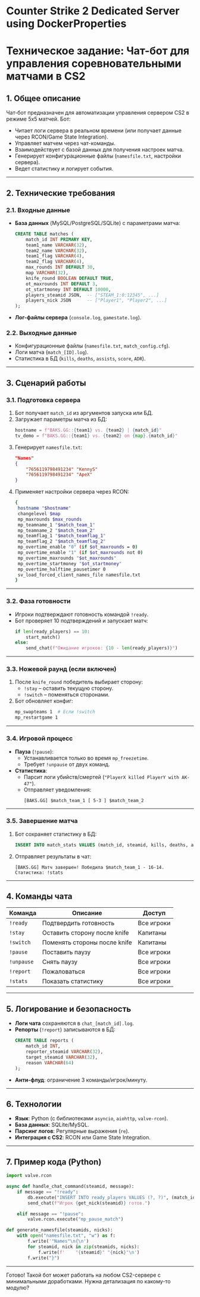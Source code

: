 # Counter Strike 2 Dedicated Server using DockerProperties

<!-- 
Command line example 
```
-dedicated -usercon -console -secure +game_type 0 +game_mode 1 +map de_dust2 +mapgroup mg_cs2 +exec server.cfg -ip 123.123.123.123 -port 27015 -maxplayers 10
```
-->

# **Техническое задание: Чат-бот для управления соревновательными матчами в CS2**

## **1. Общее описание**
Чат-бот предназначен для автоматизации управления сервером CS2 в режиме 5x5 матчей. Бот:
- Читает логи сервера в реальном времени (или получает данные через RCON/Game State Integration).
- Управляет матчем через чат-команды.
- Взаимодействует с базой данных для получения настроек матча.
- Генерирует конфигурационные файлы (`namesfile.txt`, настройки сервера).
- Ведет статистику и логирует события.

---

## **2. Технические требования**
### **2.1. Входные данные**
- **База данных** (MySQL/PostgreSQL/SQLite) с параметрами матча:
  ```sql
  CREATE TABLE matches (
      match_id INT PRIMARY KEY,
      team1_name VARCHAR(32),
      team2_name VARCHAR(32),
      team1_flag VARCHAR(4),
      team2_flag VARCHAR(4),
      max_rounds INT DEFAULT 30,
      map VARCHAR(32),
      knife_round BOOLEAN DEFAULT TRUE,
      ot_maxrounds INT DEFAULT 3,
      ot_startmoney INT DEFAULT 10000,
      players_steamid JSON,  -- ["STEAM_1:0:12345", ...]
      players_nick JSON      -- ["Player1", "Player2", ...]
  );
  ```
- **Лог-файлы сервера** (`console.log`, `gamestate.log`).

### **2.2. Выходные данные**
- Конфигурационные файлы (`namesfile.txt`, `match_config.cfg`).
- Логи матча (`match_[ID].log`).
- Статистика в БД (`kills`, `deaths`, `assists`, `score`, `ADR`).

---

## **3. Сценарий работы**
### **3.1. Подготовка сервера**
1. Бот получает `match_id` из аргументов запуска или БД.
2. Загружает параметры матча из БД:
   ```python
   hostname = f"BAKS.GG::{team1} vs. {team2} | {match_id}"
   tv_demo = f"BAKS.GG::{team1} vs. {team2} on {map}.{match_id}"
   ```
3. Генерирует `namesfile.txt`:
   ```json
   "Names"
   {
       "7656119798491234" "KennyS"
       "7656119798491234" "ApeX"
   }
   ```
4. Применяет настройки сервера через RCON:
   ```bash
   {
    hostname "$hostname"
    changelevel $map
    mp_maxrounds $max_rounds
    mp_teamname_1 "$match_team_1"
    mp_teamname_2 "$match_team_2"
    mp_teamflag_1 "$match_teamflag_1"
    mp_teamflag_2 "$match_teamflag_2"
    mp_overtime_enable "0" (if $ot_maxrounds = 0)
    mp_overtime_enable "1" (if $ot_maxrounds not 0)
    mp_overtime_maxrounds "$ot_maxrounds"
    mp_overtime_startmoney "$ot_startmoney"
    mp_overtime_halftime_pausetimer 0
    sv_load_forced_client_names_file namesfile.txt
   }
   ```

---

### **3.2. Фаза готовности**
- Игроки подтверждают готовность командой `!ready`.
- Бот проверяет 10 подтверждений и запускает матч:
  ```python
  if len(ready_players) == 10:
      start_match()
  else:
      send_chat(f"Ожидание игроков: {10 - len(ready_players)}")
  ```

---

### **3.3. Ножевой раунд (если включен)**
1. После `knife_round` победитель выбирает сторону:
   - `!stay` – оставить текущую сторону.
   - `!switch` – поменяться сторонами.
2. Бот обновляет конфиг:
   ```bash
   mp_swapteams 1  # Если !switch
   mp_restartgame 1
   ```

---

### **3.4. Игровой процесс**
- **Пауза** (`!pause`):
  - Устанавливается только во время `mp_freezetime`.
  - Требует `!unpause` от двух команд.
- **Статистика**:
  - Парсит логи убийств/смертей (`"PlayerX killed PlayerY with AK-47"`).
  - Отправляет уведомления:
    ```
    [BAKS.GG] $match_team_1 [ 5-3 ] $match_team_2
    ```

---

### **3.5. Завершение матча**
1. Бот сохраняет статистику в БД:
   ```sql
   INSERT INTO match_stats VALUES (match_id, steamid, kills, deaths, adr);
   ```
2. Отправляет результаты в чат:
   ```
   [BAKS.GG] Матч завершен! Победила $match_team_1 - 16-14.
   Статистика: !stats
   ```

---

## **4. Команды чата**
| Команда         | Описание                          | Доступ          |
|-----------------|-----------------------------------|-----------------|
| `!ready`        | Подтвердить готовность            | Все игроки      |
| `!stay`         | Оставить сторону после knife      | Капитаны        |
| `!switch`       | Поменять стороны после knife      | Капитаны        |
| `!pause`        | Поставить паузу                   | Все игроки      |
| `!unpause`      | Снять паузу                       | Все игроки      |
| `!report`       | Пожаловаться                      | Все игроки      |
| `!stats`        | Показать статистику               | Все игроки      |

---

## **5. Логирование и безопасность**
- **Логи чата** сохраняются в `chat_[match_id].log`.
- **Репорты** (`!report`) записываются в БД:
  ```sql
  CREATE TABLE reports (
      match_id INT,
      reporter_steamid VARCHAR(32),
      target_steamid VARCHAR(32),
      reason VARCHAR(64)
  );
  ```
- **Анти-флуд**: ограничение 3 команды/игрок/минуту.

---

## **6. Технологии**
- **Язык**: Python (с библиотеками `asyncio`, `aiohttp`, `valve-rcon`).
- **База данных**: SQLite/MySQL.
- **Парсинг логов**: Регулярные выражения (`re`).
- **Интеграция с CS2**: RCON или Game State Integration.

---

## **7. Пример кода (Python)**
```python
import valve.rcon

async def handle_chat_command(steamid, message):
    if message == "!ready":
        db.execute("INSERT INTO ready_players VALUES (?, ?)", (match_id, steamid))
        send_chat(f"Игрок {get_nick(steamid)} готов.")

    elif message == "!pause":
        valve.rcon.execute("mp_pause_match")

def generate_namesfile(steamids, nicks):
    with open("namesfile.txt", "w") as f:
        f.write('"Names"\n{\n')
        for steamid, nick in zip(steamids, nicks):
            f.write(f'    "{steamid}" "{nick}"\n')
        f.write("}")
```

---

Готово! Такой бот может работать на любом CS2-сервере с минимальными доработками. Нужна детализация по какому-то модулю?
